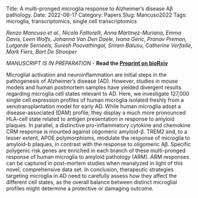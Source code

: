 Title: A multi-pronged microglia response to Alzheimer’s disease Aβ pathology.
Date: 2022-06-17
Category: Papers
Slug: Mancuso2022
Tags: microglia, transcriptomics, single cell transcriptomics

*Renzo Mancuso et al., Nicola Fattorelli, Anna Martinez-Muriana, Emma Davis, Leen Wolfs, Johanna Van Den Daele, Ivana Geric, Pranav Preman, Lutgarde Serneels, Suresh Poovathingal, Sriram Balusu, Catherine Verfaille, Mark Fiers, Bart De Strooper*


*MANUSCRIPT IS IN PREPARATION* - **Read the [Preprint on bioRxiv](https://www.biorxiv.org/content/10.1101/2022.07.07.499139v1)**


Microglial activation and neuroinflammation are initial steps in the pathogenesis of Alzheimer’s disease (AD). However, studies in mouse models and human postmortem samples have yielded divergent results regarding microglia cell states relevant to AD. Here, we investigate 127,000 single cell expression profiles of human microglia isolated freshly from a xenotransplantation model for early AD.  While human microglia adopt a disease-associated (DAM) profile, they display a much more pronounced HLA-cell state related to antigen presentation in response to amyloid plaques. In parallel, a distinctive pro-inflammatory cytokine and chemokine CRM response is mounted against oligomeric amyloid-β. TREM2 and, to a lesser extent, APOE polymorphisms, modulate the response of microglia to amyloid-b plaques, in contrast with the response to oligomeric Aβ. Specific polygenic risk genes are enriched in each branch of these multi-pronged response of human microglia to amyloid pathology (ARM). ARM responses can be captured in post-mortem studies when reanalyzed in light of this novel, comprehensive data set. In conclusion, therapeutic strategies targeting microglia in AD need to carefully assess how they affect the different cell states, as the overall balance between distinct microglial profiles might determine a protective or damaging outcome.